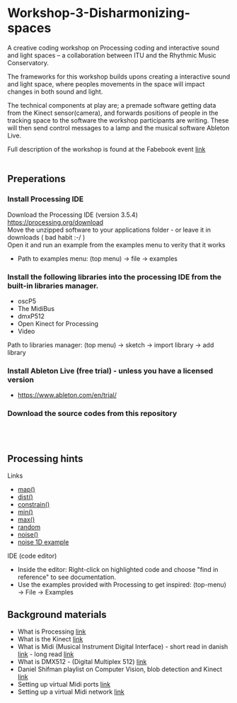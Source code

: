 # Workshop-3-Disharmonizing-spaces

A creative coding workshop on Processing coding and interactive sound and light spaces – a collaboration between ITU and the Rhythmic Music Conservatory.

The frameworks for this workshop builds upons creating a interactive sound and light space, where peoples movements in the space will impact changes in both sound and light. 

The technical components at play are; a premade software getting data from the Kinect sensor(camera), and forwards positions of people in the tracking space to the software the workshop participants are writing. These will then send control messages to a lamp and the musical software Ableton Live.

Full description of the workshop is found at the Fabebook event [link](https://fb.me/e/1bkFva4xd)
<br><br>
## Preperations
### Install Processing IDE
Download the Processing IDE (version 3.5.4) https://processing.org/download<br>
Move the unzipped software to your applications folder - or leave it in downloads ( bad habit :-/ )<br>
Open it and run an example from the examples menu to verity that it works<br>
- Path to examples menu: (top menu) -> file -> examples<br>

### Install the following libraries into the processing IDE from the built-in libraries manager.
- oscP5
- The MidiBus
- dmxP512
- Open Kinect for Processing
- Video

Path to libraries manager: (top menu) -> sketch -> import library -> add library

### Install Ableton Live (free trial) - unless you have a licensed version
- https://www.ableton.com/en/trial/

### Download the source codes from this repository
<br><br>

## Processing hints
Links
- [map()](https://processing.org/reference/map_.html)
- [dist()](https://processing.org/reference/dist_.html)
- [constrain()](https://processing.org/reference/constrain_.html)
- [min()](https://processing.org/reference/min_.html)
- [max()](https://processing.org/reference/max_.html)
- [random](https://processing.org/reference/random_.html)
- [noise()](https://processing.org/reference/noise_.html)
- [noise 1D example](https://processing.org/examples/noise1d.html)

IDE (code editor)
- Inside the editor: Right-click on highlighted code and choose "find in reference" to see documentation.
- Use the examples provided with Processing to get inspired: (top-menu) -> File -> Examples

## Background materials
- What is Processing [link](https://processing.org/)
- What is the Kinect [link](https://www.youtube.com/watch?v=QmVNgdapJJM&list=PLRqwX-V7Uu6ZMlWHdcy8hAGDy6IaoxUKf&ab_channel=TheCodingTrain)<br>
- What is Midi (Musical Instrument Digital Interface) - short read in danish [link](https://da.wikipedia.org/wiki/MIDI) - long read [link](https://en.wikipedia.org/wiki/MIDI)<br>
- What is DMX512 - (Digital Multiplex 512) [link](https://www.learnstagelighting.com/what-is-dmx-512/)<br>
- Daniel Shifman playlist on Computer Vision, blob detection and Kinect [link](https://www.youtube.com/watch?v=nCVZHROb_dE&list=PLRqwX-V7Uu6aG2RJHErXKSWFDXU4qo_ro&index=2&ab_channel=TheCodingTrain)<br>
- Setting up virtual Midi ports [link](https://dialogaudio.com/modulationprocessor/guides/virtual_midi/virtual_midi_setup.php)
- Setting up a virtual Midi network [link](https://help.ableton.com/hc/en-us/articles/209071169-Setting-up-a-virtual-MIDI-network)
